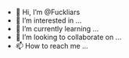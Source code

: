 - 👋 Hi, I’m @Fuckliars
- 👀 I’m interested in ...
- 🌱 I’m currently learning ...
- 💞️ I’m looking to collaborate on ...
- 📫 How to reach me ...

<!---
Fuckliars/Fuckliars is a ✨ special ✨ repository because its `README.md` (this file) appears on your GitHub profile.
You can click the Preview link to take a look at your changes.
--->
